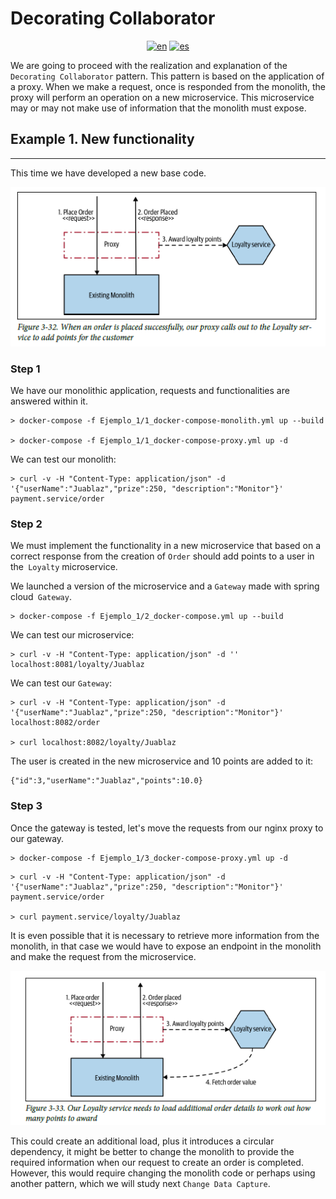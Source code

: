 # **Decorating Collaborator**
<div align="center">

[![en](https://img.shields.io/badge/lang-en-red.svg)](https://github.com/MasterCloudApps-Projects/Monolith-to-Microservices-Examples/tree/master/Decorating_Collaborator/README.md)
[![es](https://img.shields.io/badge/lang-es-yellow.svg)](https://github.com/MasterCloudApps-Projects/Monolith-to-Microservices-Examples/tree/master/Decorating_Collaborator/README.es.md)
</div>

We are going to proceed with the realization and explanation of the `Decorating Collaborator` pattern. This pattern is based on the application of a proxy. When we make a request, once is responded from the monolith, the proxy will perform an operation on a new microservice. This microservice may or may not make use of information that the monolith must expose.

## **Example 1. New functionality**
____________________________________________________________
This time we have developed a new base code.
<div align="center">

![alt text](3.32_decorating_collaborator.png)
</div>

### **Step 1**

We have our monolithic application, requests and functionalities are answered within it.

```
> docker-compose -f Ejemplo_1/1_docker-compose-monolith.yml up --build

> docker-compose -f Ejemplo_1/1_docker-compose-proxy.yml up -d
```

We can test our monolith:
```
> curl -v -H "Content-Type: application/json" -d '{"userName":"Juablaz","prize":250, "description":"Monitor"}' payment.service/order
```


### **Step 2**
We must implement the functionality in a new microservice that based on a correct response from the creation of `Order` should add points to a user in the` Loyalty` microservice.

We launched a version of the microservice and a `Gateway` made with spring cloud` Gateway`.

```
> docker-compose -f Ejemplo_1/2_docker-compose.yml up --build
```

We can test our microservice:
```
> curl -v -H "Content-Type: application/json" -d '' localhost:8081/loyalty/Juablaz
```

We can test our `Gateway`:

```
> curl -v -H "Content-Type: application/json" -d '{"userName":"Juablaz","prize":250, "description":"Monitor"}' localhost:8082/order

> curl localhost:8082/loyalty/Juablaz
```

The user is created in the new microservice and 10 points are added to it:
```
{"id":3,"userName":"Juablaz","points":10.0}
```

### **Step 3**
Once the gateway is tested, let's move the requests from our nginx proxy to our gateway.

```
> docker-compose -f Ejemplo_1/3_docker-compose-proxy.yml up -d
```

```
> curl -v -H "Content-Type: application/json" -d '{"userName":"Juablaz","prize":250, "description":"Monitor"}' payment.service/order

> curl payment.service/loyalty/Juablaz
```

It is even possible that it is necessary to retrieve more information from the monolith, in that case we would have to expose an endpoint in the monolith and make the request from the microservice.

<div align="center">

![alt text](3.33_decorating_collaborator.png)
</div>

This could create an additional load, plus it introduces a circular dependency, it might be better to change the monolith to provide the required information when our request to create an order is completed. However, this would require changing the monolith code or perhaps using another pattern, which we will study next `Change Data Capture`.
